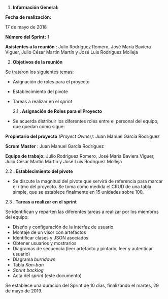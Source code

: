 1. **Información General:**

**Fecha de realización:**

17 de mayo de 2018

**Número del Sprint:** _1_

**Asistentes a la reunión** : Julio Rodríguez Romero, José María Baviera Viguer, Julio César Martín Martín y José Luis Rodríguez Molleja

2. **Objetivos de la reunión**

Se trataron los siguientes temas:

- Asignación de roles para el proyecto
- Establecimiento del pivote
- Tareas a realizar en el _sprint_

  2.1 **. Asignación de Roles para el Proyecto**

- Se acuerda distribuir los diferentes roles entre el personal del equipo, que quedan como sigue:

**Propietario del proyecto** _(Proyect Owner):_ Juan Manuel García Rodríguez

**Scrum Master** : Juan Manuel García Rodríguez

**Equipo de trabajo:** Julio Rodríguez Romero, José María Baviera Viguer, Julio César Martín Martín y José Luis Rodríguez Molleja


  2.2 **. Establecimiento del pivote**

  - Se discute la magnitud del pivote que servirá de referencia para marcar el ritmo del proyecto. Se toma como medida el CRUD de una tabla simple, que se establece finalmente en 15 unidades sobre 100.


  2.3 **. Tareas a realizar en el**  **sprint**

  Se identifican y reparten las diferentes tareas a realizar por los miembros del equipo:

- Diseño y configuración de la interfaz de usuario
- Montaje de un visor con artefactos
- Identificar clases y JSON asociados
- Obtener usuarios y mostrarlos
- Diagramas de secuencia (leer artefacto y pintarlo, leer y autenticar usuario)
- Diagrama _burndown_
- Tabla _Kan-ban_
- _Sprint backlog_
- Acta del _sprint_ (este documento)


Se establece una duración del Sprint de 10 días, finalizando el martes, 29 de mayo de 2019.
